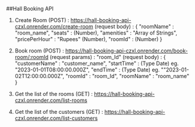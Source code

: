 ##Hall Booking API

1. Create Room (POST) : https://hall-booking-api-czxl.onrender.com/create-room
    (request body) : {
        "roomName" : "room_name",
        "seats" : (Number),
        "amenities" : "Array of Strings",
        "pricePerHour" : "Rupees" (Number),
        "roomId" : (Number)
    }


2. Book room (POST) : https://hall-booking-api-czxl.onrender.com/book-room/:roomId
    (request params) : "room_Id"
    (request body) : {
        "customerName" : "customer_name",
        "startTime" : (Type Date) eg. "2023-01-01T08:00:00.000Z",
        "endTime" : (Type Date) eg. ""2023-01-02T12:00:00.000Z",
        "roomId" : "room_Id",
        "roomName" : "room_name"        
    }

3. Get the list of the rooms (GET) : https://hall-booking-api-czxl.onrender.com/list-rooms


4. Get the list of the customers (GET) : https://hall-booking-api-czxl.onrender.com/list-customers
    